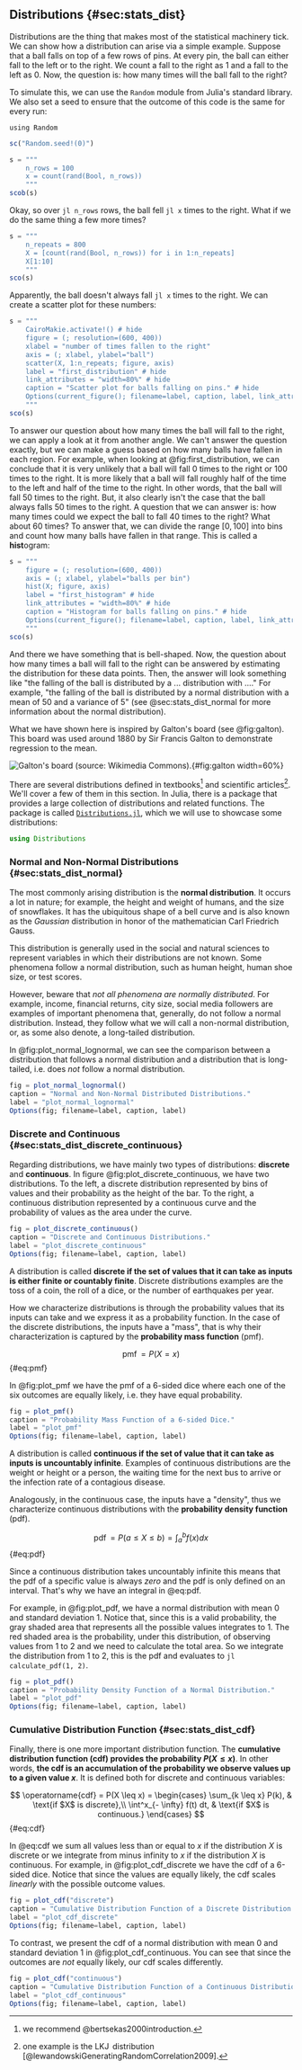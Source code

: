 ## Distributions {#sec:stats_dist}

Distributions are the thing that makes most of the statistical machinery tick.
We can show how a distribution can arise via a simple example.
Suppose that a ball falls on top of a few rows of pins.
At every pin, the ball can either fall to the left or to the right.
We count a fall to the right as 1 and a fall to the left as 0.
Now, the question is: how many times will the ball fall to the right?

To simulate this, we can use the `Random` module from Julia's standard library.
We also set a seed to ensure that the outcome of this code is the same for every run:

```
using Random
```

```jl
sc("Random.seed!(0)")
```

```jl
s = """
    n_rows = 100
    x = count(rand(Bool, n_rows))
    """
scob(s)
```

Okay, so over `jl n_rows` rows, the ball fell `jl x` times to the right.
What if we do the same thing a few more times?

```jl
s = """
    n_repeats = 800
    X = [count(rand(Bool, n_rows)) for i in 1:n_repeats]
    X[1:10]
    """
sco(s)
```

Apparently, the ball doesn't always fall `jl x` times to the right.
We can create a scatter plot for these numbers:

```jl
s = """
    CairoMakie.activate!() # hide
    figure = (; resolution=(600, 400))
    xlabel = "number of times fallen to the right"
    axis = (; xlabel, ylabel="ball")
    scatter(X, 1:n_repeats; figure, axis)
    label = "first_distribution" # hide
    link_attributes = "width=80%" # hide
    caption = "Scatter plot for balls falling on pins." # hide
    Options(current_figure(); filename=label, caption, label, link_attributes) # hide
    """
sco(s)
```

To answer our question about how many times the ball will fall to the right, we can apply a look at it from another angle.
We can't answer the question exactly, but we can make a guess based on how many balls have fallen in each region.
For example, when looking at @fig:first_distribution, we can conclude that it is very unlikely that a ball will fall 0 times to the right or 100 times to the right.
It is more likely that a ball will fall roughly half of the time to the left and half of the time to the right.
In other words, that the ball will fall 50 times to the right.
But, it also clearly isn't the case that the ball always falls 50 times to the right.
A question that we can answer is: how many times could we expect the ball to fall 40 times to the right? What about 60 times?
To answer that, we can divide the range $[0, 100]$ into bins and count how many balls have fallen in that range.
This is called a **hist**ogram:

```jl
s = """
    figure = (; resolution=(600, 400))
    axis = (; xlabel, ylabel="balls per bin")
    hist(X; figure, axis)
    label = "first_histogram" # hide
    link_attributes = "width=80%" # hide
    caption = "Histogram for balls falling on pins." # hide
    Options(current_figure(); filename=label, caption, label, link_attributes) # hide
    """
sco(s)
```

And there we have something that is bell-shaped.
Now, the question about how many times a ball will fall to the right can be answered by estimating the distribution for these data points.
Then, the answer will look something like "the falling of the ball is distributed by a ... distribution with ...."
For example, "the falling of the ball is distributed by a normal distribution with a mean of 50 and a variance of 5" (see @sec:stats_dist_normal for more information about the normal distribution).

What we have shown here is inspired by Galton's board (see @fig:galton).
This board was used around 1880 by Sir Francis Galton to demonstrate regression to the mean.

![Galton's board (source: Wikimedia Commons).](images/galtons-board.png){#fig:galton width=60%}

There are several distributions defined in textbooks[^stats_book] and scientific articles[^stats_articles].
We'll cover a few of them in this section.
In Julia, there is a package that provides a large collection of distributions and related functions.
The package is called [`Distributions.jl`](https://juliastats.org/Distributions.jl/dev/), which we will use to showcase some distributions:

[^stats_book]: we recommend @bertsekas2000introduction.
[^stats_articles]: one example is the $\operatorname{LKJ}$ distribution [@lewandowskiGeneratingRandomCorrelation2009].

```julia
using Distributions
```

### Normal and Non-Normal Distributions {#sec:stats_dist_normal}

The most commonly arising distribution is the **normal distribution**.
It occurs a lot in nature; for example, the height and weight of humans, and the size of snowflakes.
It has the ubiquitous shape of a bell curve and is also known as the *Gaussian* distribution in honor of the mathematician Carl Friedrich Gauss.

This distribution is generally used in the social and natural sciences to represent variables in which their distributions are not known.
Some phenomena follow a normal distribution, such as human height, human shoe size, or test scores.

However, beware that *not all phenomena are normally distributed*.
For example, income, financial returns, city size, social media followers are examples of important phenomena that, generally, do not follow a normal distribution.
Instead, they follow what we will call a non-normal distribution, or, as some also denote, a long-tailed distribution.

In @fig:plot_normal_lognormal, we can see the comparison between a distribution that follows a normal distribution and a distribution that is long-tailed, i.e. does *not* follow a normal distribution.

```jl
fig = plot_normal_lognormal()
caption = "Normal and Non-Normal Distributed Distributions."
label = "plot_normal_lognormal"
Options(fig; filename=label, caption, label)
```

### Discrete and Continuous {#sec:stats_dist_discrete_continuous}

Regarding distributions, we have mainly two types of distributions: **discrete** and **continuous**.
In figure @fig:plot_discrete_continuous, we have two distributions.
To the left, a discrete distribution represented by bins of values and their probability as the height of the bar.
To the right, a continuous distribution represented by a continuous curve and the probability of values as the area under the curve.

```jl
fig = plot_discrete_continuous()
caption = "Discrete and Continuous Distributions."
label = "plot_discrete_continuous"
Options(fig; filename=label, caption, label)
```

A distribution is called **discrete if the set of values that it can take as inputs is either finite or countably finite**.
Discrete distributions examples are the toss of a coin, the roll of a dice, or the number of earthquakes per year.

How we characterize distributions is through the probability values that its inputs can take and we express it as a probability function.
In the case of the discrete distributions, the inputs have a "mass", that is why their characterization is captured by the **probability mass function** (pmf).

$$ \operatorname{pmf} = P(X = x) $$ {#eq:pmf}

In @fig:plot_pmf we have the pmf of a 6-sided dice where each one of the six outcomes are equally likely, i.e. they have equal probability.

```jl
fig = plot_pmf()
caption = "Probability Mass Function of a 6-sided Dice."
label = "plot_pmf"
Options(fig; filename=label, caption, label)
```

A distribution is called **continuous if the set of value that it can take as inputs is uncountably infinite**.
Examples of continuous distributions are the weight or height or a person, the waiting time for the next bus to arrive or the infection rate of a contagious disease.

Analogously, in the continuous case, the inputs have a "density", thus we characterize continuous distributions with the **probability density function** (pdf).

$$ \operatorname{pdf} = P(a \leq X \leq b) = \int_a^b f(x) dx $$ {#eq:pdf}

Since a continuous distribution takes uncountably infinite this means that the pdf of a specific value is always *zero* and the pdf is only defined on an interval.
That's why we have an integral in @eq:pdf.

For example, in @fig:plot_pdf, we have a normal distribution with mean 0 and standard deviation 1.
Notice that, since this is a valid probability, the gray shaded area that represents all the possible values integrates to 1.
The red shaded area is the probability, under this distribution, of observing values from 1 to 2 and we need to calculate the total area.
So we integrate the distribution from 1 to 2, this is the pdf and evaluates to `jl calculate_pdf(1, 2)`.

```jl
fig = plot_pdf()
caption = "Probability Density Function of a Normal Distribution."
label = "plot_pdf"
Options(fig; filename=label, caption, label)
```

### Cumulative Distribution Function {#sec:stats_dist_cdf}

Finally, there is one more important distribution function.
The **cumulative distribution function (cdf) provides the probability $P(X \leq x)$**.
In other words, **the cdf is an accumulation of the probability we observe values up to a given value $x$**.
It is defined both for discrete and continuous variables:

$$ \operatorname{cdf} = P(X \leq x) =
 \begin{cases}
 \sum_{k \leq x} P(k), & \text{if $X$  is discrete},\\
 \int^x_{- \infty} f(t) dt, & \text{if $X$ is continuous.}
 \end{cases} $$ {#eq:cdf}

In @eq:cdf we sum all values less than or equal to $x$ if the distribution $X$ is discrete or we integrate from minus infinity to $x$ if the distribution $X$ is continuous.
For example, in @fig:plot_cdf_discrete we have the cdf of a 6-sided dice.
Notice that since the values are equally likely, the cdf scales *linearly* with the possible outcome values.

```jl
fig = plot_cdf("discrete")
caption = "Cumulative Distribution Function of a Discrete Distribution -- 6-sided Dice."
label = "plot_cdf_discrete"
Options(fig; filename=label, caption, label)
```

To contrast, we present the cdf of a normal distribution with mean 0 and standard deviation 1 in @fig:plot_cdf_continuous.
You can see that since the outcomes are *not* equally likely, our cdf scales differently.

```jl
fig = plot_cdf("continuous")
caption = "Cumulative Distribution Function of a Continuous Distribution -- Normal Distribution."
label = "plot_cdf_continuous"
Options(fig; filename=label, caption, label)
```
